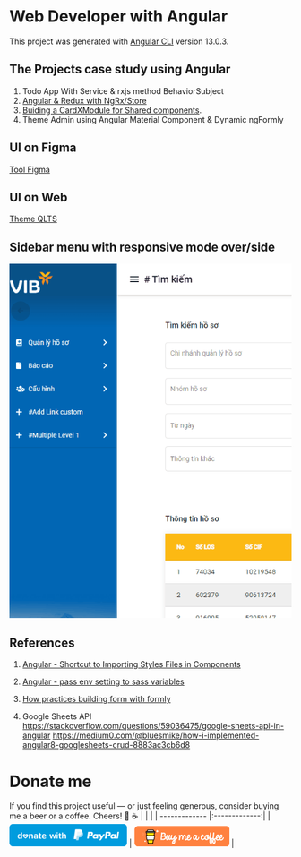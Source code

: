 # Web Developer with Angular

This project was generated with [Angular CLI](https://github.com/angular/angular-cli) version 13.0.3.

## The Projects case study using Angular

1. Todo App With Service & rxjs method BehaviorSubject
2. [Angular & Redux with NgRx/Store](https://www.youtube.com/watch?v=f97ICOaekNU)
3. [Buiding a CardXModule  for Shared components](https://jasonwhite.xyz/posts/2020/04/26/creating-an-angular-component-library-card-component/).
4. Theme Admin using Angular Material Component & Dynamic ngFormly

## UI on Figma

[Tool Figma](https://www.figma.com/proto/b69v1eTKndON1Xpevtrdqg/Tool-VIB?page-id=499%3A9122&node-id=499%3A9134&viewport=334%2C48%2C0.13&scaling=min-zoom&starting-point-node-id=499%3A9134&show-proto-sidebar=1)

## UI on Web

[Theme QLTS](https://webdevn-f.github.io/webdev-with-angular-tmp/tools-dcm)

## Sidebar menu with responsive mode over/side
![sidebar_menu_response.gif](/sidebar_menu_response.gif)

## References

1. [Angular - Shortcut to Importing Styles Files in Components](https://www.digitalocean.com/community/tutorials/angular-shortcut-to-importing-styles-files-in-components)

2. [Angular - pass env setting to sass variables](https://stackoverflow.com/questions/42515893/can-angular-cli-pass-environment-specific-settings-to-sass-variables)

3. [How practices building form with formly](https://egghead.io/lessons/angular-add-functionality-to-angular-formly-controls-with-formly-lifecycle-hooks)

4. Google Sheets API
https://stackoverflow.com/questions/59036475/google-sheets-api-in-angular
https://medium0.com/@bluesmike/how-i-implemented-angular8-googlesheets-crud-8883ac3cb6d8

# Donate me
If you find this project useful — or just feeling generous, consider buying me a beer or a coffee. Cheers! :beers: :coffee:
|               |               |
| ------------- |:-------------:|
| <a href="https://www.paypal.me/ngnam39"><img src="https://github.com/ngnam/Resources/blob/master/donate_paypal.svg" height="40"></a> | [![buymeacoffee](https://github.com/ngnam/Resources/blob/master/donate_coffee.png)](https://www.buymeacoffee.com/ngnam) |
